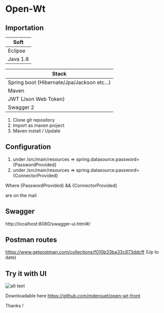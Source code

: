 # Open-Wt

## Importation

|  Soft |
| ------------- |
| Eclipse    |
| Java 1.8|

|  Stack |
| ------------- |
| Spring boot (Hibernate/Jpa/Jackson etc...)  |
| Maven |
| JWT (Json Web Token) |
| Swagger 2 |


1. Clone git repository
2. Import as maven project
3. Maven install / Update 

## Configuration

1. under /src/main/resources => spring.datasource.password={PasswordProvided}
2. under /src/main/resources => spring.datasource.password={ConnectorProvided}


Where {PasswordProvided} && {ConnectorProvided}

are on the mail

## Swagger

http://localhost:8080/swagger-ui.html#/


## Postman routes

https://www.getpostman.com/collections/f010b33ba33c873ddcff
(Up to date)
## Try it with UI

![alt text][appimg]

[appimg]: https://i.ibb.co/xsJR2tR/auth.png "App image"

Downloadable here
https://github.com/mderouet/open-wt-front

Thanks !
